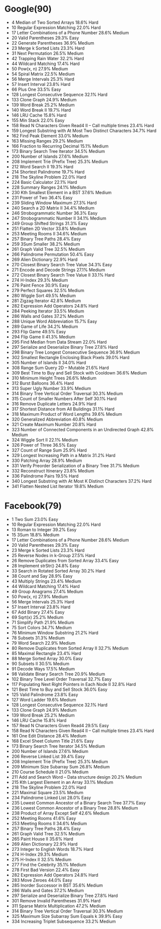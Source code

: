 # Google(90)

* 4 Median of Two Sorted Arrays 18.6% Hard
* 10 Regular Expression Matching 22.0% Hard
* 17 Letter Combinations of a Phone Number 28.6% Medium
* 20 Valid Parentheses 29.3% Easy
* 22 Generate Parentheses 36.9% Medium
* 23 Merge k Sorted Lists 23.3% Hard
* 31 Next Permutation 26.5% Medium
* 42 Trapping Rain Water 32.2% Hard
* 44 Wildcard Matching 17.4% Hard
* 50 Pow(x, n) 27.9% Medium
* 54 Spiral Matrix 22.5% Medium
* 56 Merge Intervals 25.3% Hard
* 57 Insert Interval 23.8% Hard
* 66 Plus One 33.5% Easy
* 128 Longest Consecutive Sequence 32.1% Hard
* 133 Clone Graph 24.9% Medium
* 139 Word Break 25.2% Medium
* 140 Word Break II 19.7% Hard
* 146 LRU Cache 15.8% Hard
* 155 Min Stack 22.0% Easy
* 158 Read N Characters Given Read4 II – Call multiple times 23.4% Hard
* 159 Longest Substring with At Most Two Distinct Characters 34.7% Hard
* 162 Find Peak Element 33.0% Medium
* 163 Missing Ranges 29.2% Medium
* 166 Fraction to Recurring Decimal 15.1% Medium
* 173 Binary Search Tree Iterator 34.5% Medium
* 200 Number of Islands 27.6% Medium
* 208 Implement Trie (Prefix Tree) 25.3% Medium
* 212 Word Search II 19.3% Hard
* 214 Shortest Palindrome 19.7% Hard
* 218 The Skyline Problem 22.0% Hard
* 224 Basic Calculator 22.1% Hard
* 228 Summary Ranges 24.1% Medium
* 230 Kth Smallest Element in a BST 37.6% Medium
* 231 Power of Two 36.4% Easy
* 239 Sliding Window Maximum 27.3% Hard
* 240 Search a 2D Matrix II 34.4% Medium
* 246 Strobogrammatic Number 36.3% Easy
* 247 Strobogrammatic Number II 34.1% Medium
* 249 Group Shifted Strings 31.3% Easy
* 251 Flatten 2D Vector 33.8% Medium
* 253 Meeting Rooms II 34.6% Medium
* 257 Binary Tree Paths 28.4% Easy
* 259 3Sum Smaller 38.2% Medium
* 261 Graph Valid Tree 32.5% Medium
* 266 Palindrome Permutation 50.4% Easy
* 269 Alien Dictionary 22.9% Hard
* 270 Closest Binary Search Tree Value 34.3% Easy
* 271 Encode and Decode Strings 27.1% Medium
* 272 Closest Binary Search Tree Value II 33.1% Hard
* 274 H-Index 29.3% Medium
* 276 Paint Fence 30.9% Easy
* 279 Perfect Squares 32.5% Medium
* 280 Wiggle Sort 49.5% Medium
* 281 Zigzag Iterator 42.8% Medium
* 282 Expression Add Operators 24.8% Hard
* 284 Peeking Iterator 33.5% Medium
* 286 Walls and Gates 37.2% Medium
* 288 Unique Word Abbreviation 15.7% Easy
* 289 Game of Life 34.2% Medium
* 293 Flip Game 49.5% Easy
* 294 Flip Game II 41.3% Medium
* 295 Find Median from Data Stream 22.0% Hard
* 297 Serialize and Deserialize Binary Tree 27.8% Hard
* 298 Binary Tree Longest Consecutive Sequence 36.9% Medium
* 302 Smallest Rectangle Enclosing Black Pixels 39.0% Hard
* 305 Number of Islands II 34.0% Hard
* 308 Range Sum Query 2D – Mutable 21.6% Hard
* 309 Best Time to Buy and Sell Stock with Cooldown 36.6% Medium
* 310 Minimum Height Trees 26.6% Medium
* 312 Burst Balloons 36.4% Hard
* 313 Super Ugly Number 33.9% Medium
* 314 Binary Tree Vertical Order Traversal 30.3% Medium
* 315 Count of Smaller Numbers After Self 30.1% Hard
* 316 Remove Duplicate Letters 24.9% Hard
* 317 Shortest Distance from All Buildings 31.1% Hard
* 318 Maximum Product of Word Lengths 39.6% Medium
* 320 Generalized Abbreviation 40.8% Medium
* 321 Create Maximum Number 20.8% Hard
* 323 Number of Connected Components in an Undirected Graph 42.8% Medium
* 324 Wiggle Sort II 22.1% Medium
* 326 Power of Three 36.5% Easy
* 327 Count of Range Sum 25.9% Hard
* 329 Longest Increasing Path in a Matrix 31.2% Hard
* 330 Patching Array 28.9% Medium
* 331 Verify Preorder Serialization of a Binary Tree 31.7% Medium
* 332 Reconstruct Itinerary 23.8% Medium
* 336 Palindrome Pairs 19.5% Hard
* 340 Longest Substring with At Most K Distinct Characters 37.2% Hard
* 341 Flatten Nested List Iterator 19.8% Medium

# Facebook(79)

* 1 Two Sum 23.0% Easy
* 10 Regular Expression Matching 22.0% Hard
* 13 Roman to Integer 39.2% Easy
* 15 3Sum 18.8% Medium
* 17 Letter Combinations of a Phone Number 28.6% Medium
* 20 Valid Parentheses 29.3% Easy
* 23 Merge k Sorted Lists 23.3% Hard
* 25 Reverse Nodes in k-Group 27.5% Hard
* 26 Remove Duplicates from Sorted Array 33.4% Easy
* 28 Implement strStr() 24.8% Easy
* 33 Search in Rotated Sorted Array 30.2% Hard
* 38 Count and Say 28.9% Easy
* 43 Multiply Strings 23.4% Medium
* 44 Wildcard Matching 17.4% Hard
* 49 Group Anagrams 27.4% Medium
* 50 Pow(x, n) 27.9% Medium
* 56 Merge Intervals 25.3% Hard
* 57 Insert Interval 23.8% Hard
* 67 Add Binary 27.4% Easy
* 69 Sqrt(x) 25.2% Medium
* 71 Simplify Path 21.9% Medium
* 75 Sort Colors 34.7% Medium
* 76 Minimum Window Substring 21.2% Hard
* 78 Subsets 31.3% Medium
* 79 Word Search 22.9% Medium
* 80 Remove Duplicates from Sorted Array II 32.7% Medium
* 85 Maximal Rectangle 23.4% Hard
* 88 Merge Sorted Array 30.0% Easy
* 90 Subsets II 30.5% Medium
* 91 Decode Ways 17.5% Medium
* 98 Validate Binary Search Tree 20.9% Medium
* 102 Binary Tree Level Order Traversal 32.7% Easy
* 117 Populating Next Right Pointers in Each Node II 32.8% Hard
* 121 Best Time to Buy and Sell Stock 36.0% Easy
* 125 Valid Palindrome 23.8% Easy
* 127 Word Ladder 19.6% Medium
* 128 Longest Consecutive Sequence 32.1% Hard
* 133 Clone Graph 24.9% Medium
* 139 Word Break 25.2% Medium
* 146 LRU Cache 15.8% Hard
* 157 Read N Characters Given Read4 29.5% Easy
* 158 Read N Characters Given Read4 II – Call multiple times 23.4% Hard
* 161 One Edit Distance 28.4% Medium
* 168 Excel Sheet Column Title 21.6% Easy
* 173 Binary Search Tree Iterator 34.5% Medium
* 200 Number of Islands 27.6% Medium
* 206 Reverse Linked List 39.4% Easy
* 208 Implement Trie (Prefix Tree) 25.3% Medium
* 209 Minimum Size Subarray Sum 26.8% Medium
* 210 Course Schedule II 21.0% Medium
* 211 Add and Search Word – Data structure design 20.2% Medium
* 215 Kth Largest Element in an Array 33.1% Medium
* 218 The Skyline Problem 22.0% Hard
* 221 Maximal Square 23.5% Medium
* 234 Palindrome Linked List 28.0% Easy
* 235 Lowest Common Ancestor of a Binary Search Tree 37.7% Easy
* 236 Lowest Common Ancestor of a Binary Tree 28.8% Medium
* 238 Product of Array Except Self 42.6% Medium
* 252 Meeting Rooms 41.6% Easy
* 253 Meeting Rooms II 34.6% Medium
* 257 Binary Tree Paths 28.4% Easy
* 261 Graph Valid Tree 32.5% Medium
* 265 Paint House II 35.6% Hard
* 269 Alien Dictionary 22.9% Hard
* 273 Integer to English Words 18.7% Hard
* 274 H-Index 29.3% Medium
* 275 H-Index II 32.5% Medium
* 277 Find the Celebrity 35.1% Medium
* 278 First Bad Version 22.4% Easy
* 282 Expression Add Operators 24.8% Hard
* 283 Move Zeroes 44.0% Easy
* 285 Inorder Successor in BST 35.6% Medium
* 286 Walls and Gates 37.2% Medium
* 297 Serialize and Deserialize Binary Tree 27.8% Hard
* 301 Remove Invalid Parentheses 31.9% Hard
* 311 Sparse Matrix Multiplication 47.2% Medium
* 314 Binary Tree Vertical Order Traversal 30.3% Medium
* 325 Maximum Size Subarray Sum Equals k 39.9% Easy
* 334 Increasing Triplet Subsequence 33.2% Medium
